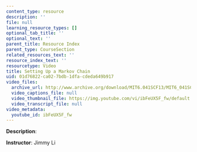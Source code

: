 ```yaml
---
content_type: resource
description: ''
file: null
learning_resource_types: []
optional_tab_title: ''
optional_text: ''
parent_title: Resource Index
parent_type: CourseSection
related_resources_text: ''
resource_index_text: ''
resourcetype: Video
title: Setting Up a Markov Chain
uid: 01d76822-ca02-7bdb-1dfa-cdeda649b917
video_files:
  archive_url: http://www.archive.org/download/MIT6.041SCF13/MIT6_041SCF13_Setting_Up_a_Markov_Chain_300k.mp4
  video_captions_file: null
  video_thumbnail_file: https://img.youtube.com/vi/ibFeUX5F_fw/default.jpg
  video_transcript_file: null
video_metadata:
  youtube_id: ibFeUX5F_fw
---
```


**Description**:

**Instructor**: Jimmy Li